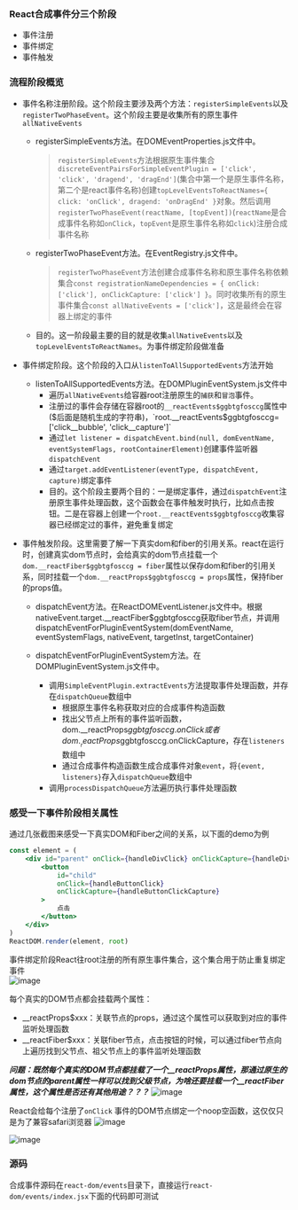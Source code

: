 ### React合成事件分三个阶段
- 事件注册
- 事件绑定
- 事件触发

### 流程阶段概览
- 事件名称注册阶段。这个阶段主要涉及两个方法：`registerSimpleEvents`以及`registerTwoPhaseEvent`。这个阶段主要是收集所有的原生事件`allNativeEvents`
    + registerSimpleEvents方法。在DOMEventProperties.js文件中。       
        >`registerSimpleEvents`方法根据原生事件集合`discreteEventPairsForSimpleEventPlugin = ['click', 'click', 'dragend', 'dragEnd']`(集合中第一个是原生事件名称，第二个是react事件名称)创建`topLevelEventsToReactNames={ click: 'onClick', dragend: 'onDragEnd' }`对象。然后调用`registerTwoPhaseEvent(reactName, [topEvent])`(`reactName`是合成事件名称如`onClick`，`topEvent`是原生事件名称如`click`)注册合成事件名称

    + registerTwoPhaseEvent方法。在EventRegistry.js文件中。          
        >`registerTwoPhaseEvent`方法创建合成事件名称和原生事件名称依赖集合`const registrationNameDependencies = { onClick: ['click'], onClickCapture: ['click'] }`。同时收集所有的原生事件集合`const allNativeEvents = ['click']`，这是最终会在容器上绑定的事件

    + 目的。这一阶段最主要的目的就是收集`allNativeEvents`以及`topLevelEventsToReactNames`。为事件绑定阶段做准备

- 事件绑定阶段。这个阶段的入口从`listenToAllSupportedEvents`方法开始
    + listenToAllSupportedEvents方法。在DOMPluginEventSystem.js文件中
        + 遍历`allNativeEvents`给容器root注册原生的`捕获`和`冒泡`事件。
        + 注册过的事件会存储在容器root的`__reactEvents$ggbtgfosccg`属性中($后面是随机生成的字符串)，`root.__reactEvents$ggbtgfosccg=['click__bubble', 'click__capture']`
        + 通过`let listener = dispatchEvent.bind(null, domEventName, eventSystemFlags, rootContainerElement)`创建事件监听器`dispatchEvent`
        + 通过`target.addEventListener(eventType, dispatchEvent, capture)`绑定事件
        + 目的。这个阶段主要两个目的：一是绑定事件，通过`dispatchEvent`注册原生事件处理函数，这个函数会在事件触发时执行，比如点击按钮。二是在容器上创建一个`root.__reactEvents$ggbtgfosccg`收集容器已经绑定过的事件，避免重复绑定

- 事件触发阶段。这里需要了解一下真实dom和fiber的引用关系。react在运行时，创建真实dom节点时，会给真实的dom节点挂载一个`dom.__reactFiber$ggbtgfosccg = fiber`属性以保存dom和fiber的引用关系，同时挂载一个`dom.__reactProps$ggbtgfosccg = props`属性，保持fiber的props值。
    + dispatchEvent方法。在ReactDOMEventListener.js文件中。根据nativeEvent.target.__reactFiber$ggbtgfosccg获取fiber节点，并调用dispatchEventForPluginEventSystem(domEventName, eventSystemFlags, nativeEvent, targetInst, targetContainer)

    + dispatchEventForPluginEventSystem方法。在DOMPluginEventSystem.js文件中。
        + 调用`SimpleEventPlugin.extractEvents`方法提取事件处理函数，并存在`dispatchQueue`数组中
            + 根据原生事件名称获取对应的合成事件构造函数
            + 找出父节点上所有的事件监听函数，dom.__reactProps$ggbtgfosccg.onClick或者dom.__reactProps$ggbtgfosccg.onClickCapture，存在`listeners`数组中
            + 通过合成事件构造函数生成合成事件对象`event`，将`{event, listeners}`存入`dispatchQueue`数组中
        + 调用`processDispatchQueue`方法遍历执行事件处理函数
        

### 感受一下事件阶段相关属性
通过几张截图来感受一下真实DOM和Fiber之间的关系，以下面的demo为例
```jsx
const element = (
    <div id="parent" onClick={handleDivClick} onClickCapture={handleDivClickCapture}>
        <button 
            id="child" 
            onClick={handleButtonClick} 
            onClickCapture={handleButtonClickCapture}
        >
            点击
        </button>
    </div>
)
ReactDOM.render(element, root)
```
事件绑定阶段React往root注册的所有原生事件集合，这个集合用于防止重复绑定事件         
 ![image](https://raw.githubusercontent.com/lizuncong/mini-react/master/imgs/event-01.jpg)
     
每个真实的DOM节点都会挂载两个属性：
- __reactProps$xxx：关联节点的props，通过这个属性可以获取到对应的事件监听处理函数
- __reactFiber$xxx：关联fiber节点，点击按钮的时候，可以通过fiber节点向上遍历找到父节点、祖父节点上的事件监听处理函数

***问题：既然每个真实的DOM节点都挂载了一个__reactProps属性，那通过原生的dom节点的parent属性一样可以找到父级节点，为啥还要挂载一个__reactFiber属性，这个属性是否还有其他用途？？？***
 ![image](https://raw.githubusercontent.com/lizuncong/mini-react/master/imgs/event-02.jpg)

React会给每个注册了`onClick` 事件的DOM节点绑定一个noop空函数，这仅仅只是为了兼容safari浏览器
 ![image](https://raw.githubusercontent.com/lizuncong/mini-react/master/imgs/event-03.jpg)

 ![image](https://raw.githubusercontent.com/lizuncong/mini-react/master/imgs/event-04.jpg)


### 源码
合成事件源码在`react-dom/events`目录下，直接运行`react-dom/events/index.jsx`下面的代码即可测试